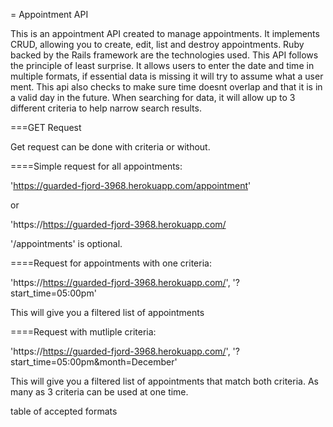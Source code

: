 = Appointment API

This is an appointment API created to manage appointments. It implements CRUD, allowing you to create, edit, list and destroy appointments. Ruby backed by the Rails framework are the technologies used. This API follows the principle of least surprise. It allows users to enter the date and time in multiple formats, if essential data is missing it will try to assume what a user ment. This api also checks to make sure time doesnt overlap and that it is in a valid day in the future. When searching for data, it will allow up to 3 different criteria to help narrow search results.

===GET Request

Get request can be done with criteria or without.

====Simple request for all appointments:

'https://guarded-fjord-3968.herokuapp.com/appointment'

or 

'https://https://guarded-fjord-3968.herokuapp.com/

'/appointments' is optional.

====Request for appointments with one criteria:

'https://https://guarded-fjord-3968.herokuapp.com/', '?start_time=05:00pm'

This will give you a filtered list of appointments

====Request with mutliple criteria:

'https://https://guarded-fjord-3968.herokuapp.com/', '?start_time=05:00pm&month=December'

This will give you a filtered list of appointments that match both criteria.
As many as 3 criteria can be used at one time.

table of accepted formats







